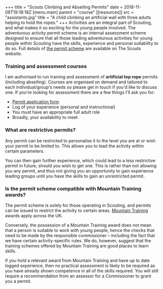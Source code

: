 +++
title = "Scouts Climbing and Abseiling Permits"
date = 2018-11-09T19:18:18Z
[menu.main]
  parent = "course"
[[resources]]
  src = "assistants.jpg"
  title = "A child climbing an artificial wall with three adults helping to hold the ropes."
+++
Activities are an integral part of Scouting, and what makes it so exciting for the young people involved.  The adventurous activity permit scheme is an internal assessment scheme designed to ensure that all those leading adventurous activities for young people within Scouting have the skills, experience and personal suitability to do so. Full details of [the permit scheme][permit-scheme] are available on The Scouts website.

### Training and assessment courses

I am authorised to run training and assessment of **artificial top rope** permits (including abseiling).  Courses are organised on demand and tailored to each individual/group's needs so please get in touch if you'd like to discuss one.  If you're looking for assessment there are a few things I'll ask you for:

* [Permit application form][adactpermit]
* Log of your experience (personal and instructional)
* You must have an appropriate full adult role
* Broadly, your availability to meet

### What are restrictive permits?

Any permit can be restricted to personalise it to the level you are at or wish your permit to be limited to. This allows you to lead the activity within certain parameters.

You can then gain further experience, which could lead to a less restrictive permit in future, should you wish to get one. This is rather than not allowing you any permit, and thus not giving you an opportunity to gain experience leading groups until you have the skills to gain an unrestricted permit.

### Is the permit scheme compatible with Mountain Training awards?

The permit scheme is solely for those operating in Scouting, and permits can be issued to restrict the activity to certain areas. [Mountain Training][mountain-training] awards apply across the UK.

Conversely, the possession of a Mountain Training award does not mean that a person is suitable to work with young people, hence the checks that need to be made by the responsible commissioner – including the fact that we have certain activity-specific rules. We do, however, suggest that the training schemes offered by Mountain Training are good places to learn skills.

If you hold a relevant award from Mountain Training and have up to date logged experience, then no practical assessment is likely to be required as you have already shown competence in all of the skills required. You will still require a recommendation from an assessor for a Commissioner to grant you a permit.

[permit-scheme]: https://members.scouts.org.uk/supportresources/search/?cat=26,359,366
[adactpermit]: https://members.scouts.org.uk/activitypermitapplication
[mountain-training]: https://www.mountain-training.org/